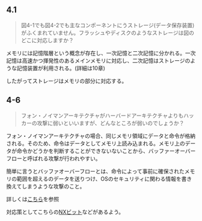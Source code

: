 ## 4.1
> 図4-1でも図4-2でも主なコンポーネントにうストレージ(データ保存装置)がふくまれていません。フラッシュやディスクのようなストレージは図のどこに対応しますか？


メモリには記憶階層という概念が存在し、一次記憶と二次記憶に分かれる。一次記憶は高速かつ揮発性のあるメインメモリに対応し、二次記憶はストレージのような記憶装置が利用される。(詳細は10章)

したがってストレージはメモリの部分に対応する。


## 4-6
> フォン・ノイマンアーキテクチャがハーバードアーキテクチャよりもハッカーの攻撃に弱いといいますが、どんなところが弱いのでしょうか？

フォン・ノイマンアーキテクチャの場合、同じメモリ領域にデータと命令が格納される。そのため、命令はデータとしてメモリ上読み込まれる。メモリ上のデータが命令かどうかを判断することができないないことから、バッファーオーバーフローと呼ばれる攻撃が行われやすい。

簡単に言うとバッファオーバーフローとは、命令によって事前に確保されたメモリの範囲を超えるのデータを送りつけ、OSのセキュリティに関わる情報を書き換えてしまうような攻撃のこと。

詳しくは[こちら](https://www.ipa.go.jp/security/awareness/vendor/programmingv2/contents/c901.html)を参照

対応策としてこちらの[NXビット](https://ja.wikipedia.org/wiki/NX%E3%83%93%E3%83%83%E3%83%88)などがあるよう。
